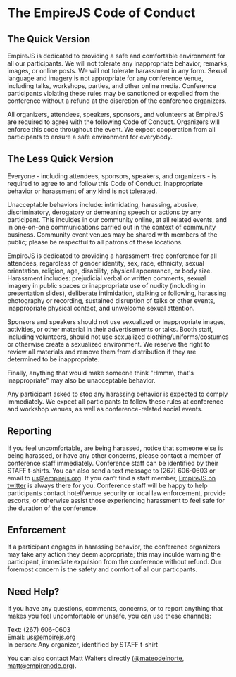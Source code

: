 # The EmpireJS Code of Conduct

## The Quick Version

EmpireJS is dedicated to providing a safe and comfortable environment for all our participants. We will not tolerate any inappropriate behavior, remarks, images, or online posts. We will not tolerate harassment in any form. Sexual language and imagery is not appropriate for any conference venue, including talks, workshops, parties, and other online media. Conference participants violating these rules may be sanctioned or expelled from the conference without a refund at the discretion of the conference organizers.

All organizers, attendees, speakers, sponsors, and volunteers at EmpireJS are required to agree with the following Code of Conduct. Organizers will enforce this code throughout the event. We expect cooperation from all participants to ensure a safe environment for everybody.

## The Less Quick Version

Everyone - including attendees, sponsors, speakers, and organizers - is required to agree to and follow this Code of Conduct. Inappropriate behavior or harassment of any kind is not tolerated.

Unacceptable behaviors include: intimidating, harassing, abusive, discriminatory, derogatory or demeaning speech or actions by any participant. This inculdes in our community online, at all related events, and in one-on-one communications carried out in the context of community business. Community event venues may be shared with members of the public; please be respectful to all patrons of these locations.

EmpireJS is dedicated to providing a harassment-free conference for all attendees, regardless of gender identity, sex, race, ethnicity, sexual orientation, religion, age, disability, physical appearance, or body size. Harassment includes: prejudicial verbal or written comments, sexual imagery in public spaces or inappropriate use of nudity (including in presentation slides), deliberate intimidation, stalking or following, harassing photography or recording, sustained disruption of talks or other events, inappropriate physical contact, and unwelcome sexual attention.

Sponsors and speakers should not use sexualized or inappropriate images, activities, or other material in their advertisements or talks. Booth staff, including volunteers, should not use sexualized clothing/uniforms/costumes or otherwise create a sexualized environment. We reserve the right to review all materials and remove them from distribution if they are determined to be inappropriate.

Finally, anything that would make someone think "Hmmm, that's inappropriate" may also be unacceptable behavior.

Any participant asked to stop any harassing behavior is expected to comply immediately. We expect all participants to follow these rules at conference and workshop venues, as well as conference-related social events.

## Reporting

If you feel uncomfortable, are being harassed, notice that someone else is being harassed, or have any other concerns, please contact a member of conference staff immediately. Conference staff can be identified by their STAFF t-shirts. You can also send a text message to (267) 606-0603 or email to [us@empirejs.org](mailto:us@empirejs.org). If you can’t find a staff member, [EmpireJS on twitter](http://twitter.com/empirejs) is always there for you. Conference staff will be happy to help participants contact hotel/venue security or local law enforcement, provide escorts, or otherwise assist those experiencing harassment to feel safe for the duration of the conference.

## Enforcement

If a participant engages in harassing behavior, the conference organizers may take any action they deem appropriate; this may inculde warning the participant, immediate expulsion from the conference without refund. Our foremost concern is the safety and comfort of all our particpants.

## Need Help?

If you have any questions, comments, concerns, or to report anything that makes you feel uncomfortable or unsafe, you can use these channels:

Text: (267) 606-0603<br />
Email: [us@empirejs.org](mailto:us@empirejs.org)<br />
In person: Any organizer, identified by STAFF t-shirt

You can also contact Matt Walters directly ([@mateodelnorte](http://twitter.com/mateodelnorte), [matt@empirenode.org](mailto:matt@empirenode.org)).